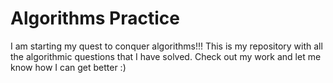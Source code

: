 # Algorithms Practice

I am starting my quest to conquer algorithms!!! This is my repository with all the algorithmic questions that I have solved. Check out my work and let me know how I can get better :)
